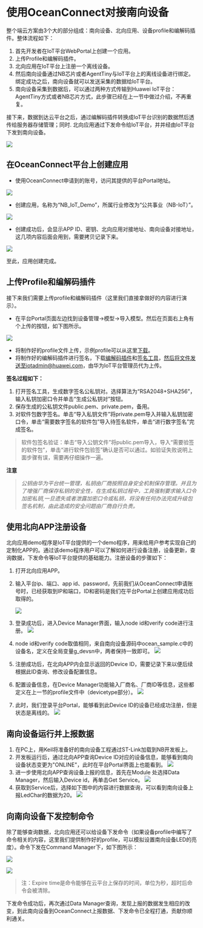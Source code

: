 # 使用OceanConnect对接南向设备

整个端云方案由3个大的部分组成：南向设备、北向应用、设备profile和编解码插件。整体流程如下：

1. 首先开发者在IoT平台WebPortal上创建一个应用。
2. 上传Profile和编解码插件。
3. 北向应用在IoT平台上注册一个离线设备。
4. 然后南向设备通过NB芯片或者AgentTiny与IoT平台上的离线设备进行绑定。绑定成功之后，南向设备就可以发送采集的数据给IoT平台。
5. 南向设备采集到数据后，可以通过两种方式传输到Huawei IoT平台： AgentTiny方式或者NB芯片方式，此步骤已经在上一节中做过介绍，不再重复。

接下来，数据到达云平台之后，通过编解码插件转换成IoT平台识别的数据然后透传给服务器存储管理；同时. 北向应用通过下发命令给IoT平台，并并经由IoT平台下发到南向设备。

![](images/oceanconnect_architecture.png)

## 在OceanConnect平台上创建应用

- 使用OceanConnect申请到的账号，访问其提供的平台Portal地址。

![](images/oceanconnect_webportal_createapplication.jpg)

- 创建应用，名称为“NB_IoT_Demo”，所属行业修改为“公共事业（NB-IoT）”。

![](images/oceanconnect_webportal_application_info.jpg)

- 创建成功后，会显示APP ID、密钥、北向应用对接地址、南向设备对接地址，这几项内容后面会用到，需要拷贝记录下来。

![](images/application_id_key.jpg) 

至此，应用创建完成。

## 上传Profile和编解码插件

接下来我们需要上传profile和编解码插件（这里我们直接拿做好的内容进行演示）。

- 在平台Portal页面左边找到设备管理->模型->导入模型。然后在页面右上角有个上传的按钮，如下图所示。

![](images/profile_upload.png)

- 将制作好的profile文件上传，示例profile可以从这里[下载](https://github.com/softbaddog/iot-codelabs/tree/master/1-nbiot-liteos-oceanconnect/tools/LedAdvert_LiteOS01_MTRX01.zip)。
- 将制作好的编解码插件进行签名，下载[编解码插件](https://github.com/softbaddog/iot-codelabs/tree/master/1-nbiot-liteos-oceanconnect/tools/package.zip)和[签名工具](https://github.com/softbaddog/iot-codelabs/tree/master/1-nbiot-liteos-oceanconnect/tools/signtool)，然后将文件发送至iotadmin@huawei.com，由华为IoT平台管理员代为上传。

**签名过程如下：**

1. 打开签名工具，生成数字签名公私钥对。选择算法为“RSA2048+SHA256”，输入私钥加密口令并单击“生成公私钥对”按钮。
2. 保存生成的公私钥文件public.pem、private.pem，备用。
3. 对软件包数字签名。单击“导入私钥文件”将private.pem导入并输入私钥加密口令，单击“需要数字签名的软件包”导入待签名软件，单击“进行数字签名”完成签名。

> 软件包签名验证：单击“导入公钥文件”将public.pem导入，导入“需要验签的软件包”，单击“进行软件包验签”确认是否可以通过。如验证失败说明上面步骤有误，需要再仔细操作一遍。

**注意** 

> *公钥由华为平台统一管理，私钥由厂商按照自身安全机制保存管理。并且为了增强厂商保存私钥的安全性，在生成私钥过程中，工具强制要求输入口令加密私钥,一旦遗失或者泄露加密口令或私钥，将没有任何办法完成升级包签名机制，由此造成的安全问题由厂商自行负责。*


## 使用北向APP注册设备

北向应用demo程序是IoT平台提供的一个demo程序，用来给用户参考实现自己的定制化APP的。通过该demo程序用户可以了解如何进行设备注册，设备更新，查询数据，下发命令等IoT平台提供的基础能力。注册设备的步骤如下：

1. 打开北向应用APP。
2. 输入平台ip、端口、app id、password，先前我们从OceanConnect申请账号时，已经获取到IP和端口，ID和密码是我们在平台Portal上创建应用成功后取得的。

	![](images/north_register5.png)
3. 登录成功后，进入Device Manager界面，输入node id和verify code进行注册。
	![](images/north_register1.png)
4. node id和verify code取值相同，来自南向设备源码中ocean_sample.c中的设备名，定义在全局变量g_devsn中，两者保持一致即可。
	![](images/north_register2.jpg)
5. 注册成功后，在北向APP内会显示返回的Device ID，需要记录下来以便后续根据此ID查询、修改设备配置信息。
6. 配置设备信息，在Device Manager功能输入厂商名、厂商ID等信息，这些都定义在上一节的profile文件中（devicetype部分）。
	![](images/north_register4.png)
6. 此时，我们登录平台Portal，能够看到此Device ID的设备已经成功注册，但是状态是离线的。
	![](images/north_register3.jpg)

## 南向设备运行并上报数据

1. 在PC上，用Keil将准备好的南向设备工程通过ST-Link加载到NB开发板上。
2. 开发板运行后，通过北向APP查询Device ID对应的设备信息，能够看到南向设备状态变更为"ONLINE"，此时在平台Portal界面上也能看到。
	![](images/south_activate1.jpg)
3. 进一步使用北向APP查询设备上报的信息，首先在Module 处选择Data Manager，然后输入Device id，再单击Get Service。
	![](images/south_report1.png)
4. 获取到Service后，选择如下图中的内容进行数据查询，可以看到南向设备上报LedChar的数据为20。
	![](images/south_report2.png)

## 向南向设备下发控制命令

除了能够查询数据，北向应用还可以给设备下发命令（如果设备profile中编写了命令相关的内容，这里我们提供制作好的profile，可以模拟设置南向设备LED的亮度）。命令下发在Command Manager下，如下图所示：

![](images/south_command1.png)

![](images/south_command2.png)

> 注：Expire time是命令能够在云平台上保存的时间，单位为秒，超时后命令会被清除。

下发命令成功后，再次通过Data Manager查询，发现上报的数据发生相应的改变，到此南向设备到OceanConnect上报数据、下发命令已全程打通，贡献你顺利通关。
